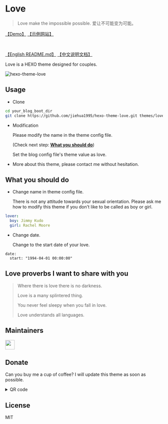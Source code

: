 # Love

> Love make the impossible possible. 爱让不可能变为可能。


[【Demo】](https://blog.jiehua1995.xyz/hexo-theme-love)
[【示例网站】](https://blog.jiehua1995.xyz/hexo-theme-love)

</br>

[【English README.md】](https://github.com/jiehua1995/hexo-theme-love/wiki/English-README.md)
[【中文说明文档】](https://github.com/jiehua1995/hexo-theme-love/wiki/%E4%B8%AD%E6%96%87-README.md)

Love is a HEXO theme designed for couples.

![hexo-theme-love](https://cdn.jsdelivr.net/gh/jiehua1995/CDN@master/ImageHosing/20200520010416.png)

## Usage

- Clone

```bash
cd your_blog_boot_dir
git clone https://github.com/jiehua1995/hexo-theme-love.git themes/love
```

- Modification

  Please modify the name in the theme config file.

  (Check next step: **[What you should do](https://github.com/jiehua1995/hexo-theme-love/blob/master/README.md#what-you-should-do)**)

  Set the blog config file's theme value as love.

- More about this theme, please contact me without hesitation.

## What you should do 

- Change name in theme config file.

  There is not any attitude towards your sexual orientation. Please ask me how to modify this theme if you don't like to be called as boy or girl.

```yaml
lover:
  boy: Jimmy Kudo 
  girl: Rachel Moore
```

- Change date.

  Change to the start date of your love.

```yacas
date:
  start: "1994-04-01 00:00:00"
```

## Love proverbs I want to share with you

>  Where there is love there is no darkness.
>
> Love is a many splintered thing.
>
> You never feel sleepy when you fall in love.
> 
> Love understands all languages.

## Maintainers

<a href="https://github.com/jiehua1995"><img src="https://blog.jiehua1995.xyz/img/avatar.jpeg" height="30px"></img></a>

## Donate

Can you buy me a cup of coffee? I will update this theme as soon as possible.
<details>
    <summary>QR code</summary>
    <img width="600" src="https://cdn.jsdelivr.net/gh/jiehua1995/CDN@master/ImageHosing/20200520024523.jpg" alt="sponsor">
</details>

## License
MIT
